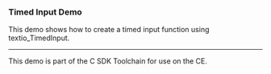 ### Timed Input Demo

This demo shows how to create a timed input function using textio_TimedInput.

---

This demo is part of the C SDK Toolchain for use on the CE.

